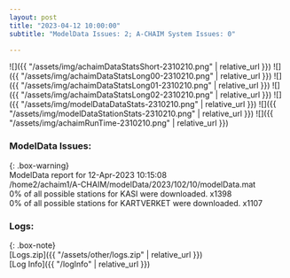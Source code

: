 ```yaml
---
layout: post
title: "2023-04-12 10:00:00"
subtitle: "ModelData Issues: 2; A-CHAIM System Issues: 0"

---
```


![]({{ "/assets/img/achaimDataStatsShort-2310210.png" | relative_url }})
![]({{ "/assets/img/achaimDataStatsLong00-2310210.png" | relative_url }})
![]({{ "/assets/img/achaimDataStatsLong01-2310210.png" | relative_url }})
![]({{ "/assets/img/achaimDataStatsLong02-2310210.png" | relative_url }})
![]({{ "/assets/img/modelDataDataStats-2310210.png" | relative_url }})
![]({{ "/assets/img/modelDataStationStats-2310210.png" | relative_url }})
![]({{ "/assets/img/achaimRunTime-2310210.png" | relative_url }})


### ModelData Issues:  
  
{: .box-warning}  
 ModelData report for 12-Apr-2023 10:15:08   
 /home2/achaim1/A-CHAIM/modelData/2023/102/10/modelData.mat   
 0% of all possible stations for KASI were downloaded. x1398   
 0% of all possible stations for KARTVERKET were downloaded. x1107   
  


### Logs:  
  
{: .box-note}  
[Logs.zip]({{ "/assets/other/logs.zip" | relative_url }})  
[Log Info]({{ "/logInfo" | relative_url }})  
